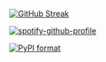 
[![GitHub Streak](https://streak-stats.demolab.com/?user=DenverCoder1&theme=dark)](https://git.io/streak-stats)


[![spotify-github-profile](https://spotify-github-profile.vercel.app/api/view?uid=31jowa7wkhlojznsyd7fbx5fukxe&cover_image=true&theme=natemoo-re&show_offline=false&background_color=121212&interchange=false&bar_color=0dff00&bar_color_cover=false)](https://github.com/kittinan/spotify-github-profile)

[![PyPI format](https://img.shields.io/pypi/format/ansicolortags.svg)](https://pypi.python.org/pypi/ansicolortags/)
